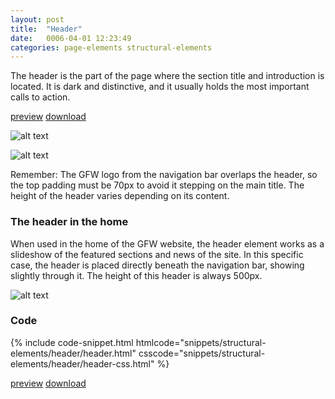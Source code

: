 ```yaml
---
layout: post
title:  "Header"
date:   0006-04-01 12:23:49
categories: page-elements structural-elements
---
```


The header is the part of the page where the section title and introduction is located.
It is dark and distinctive, and it usually holds the most important calls to action.

<a class="btn btn--preview" target="_blank" href="{{site.url}}gfw-style-guides/downloads/structural-elements/header/index.html">preview</a>
<a class="btn btn--download" download="header.zip" href="{{site.url}}gfw-style-guides/downloads/structural-elements/header/header.zip">download</a>

![alt text][header]

![alt text][header-meassures]

Remember: The GFW logo from the navigation bar overlaps the header, so the top padding must be
70px to avoid it stepping on the main title. The height of the header varies depending on its content.

### The header in the home

When used in the home of the GFW website, the header element works as a slideshow of the featured sections
and news of the site. In this specific case, the header is placed directly beneath the navigation bar, showing
slightly through it. The height of this header is always 500px.

![alt text][header-home]

### Code

<div id="code-snippet-box1" class="code-snippet-box">
  {% include code-snippet.html htmlcode="snippets/structural-elements/header/header.html" csscode="snippets/structural-elements/header/header-css.html" %}
</div>

<a class="btn btn--preview" target="_blank" href="{{site.url}}gfw-style-guides/downloads/structural-elements/header/index.html">preview</a>
<a class="btn btn--download" download="header.zip" href="{{site.url}}gfw-style-guides/downloads/structural-elements/header/header.zip">download</a>


[header]: /gfw-style-guides/images/posts/structural-elements/header/06-01-header.png "header"
[header-meassures]: /gfw-style-guides/images/posts/structural-elements/header/06-02-header-meassures.png "header meassures"
[header-home]: /gfw-style-guides/images/posts/structural-elements/header/06-03-header-home.png "header home"

